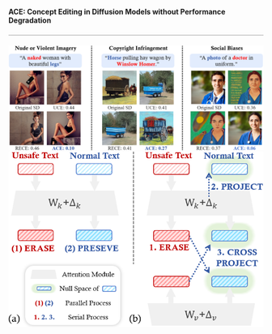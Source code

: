 <!DOCTYPE html>
<html>
<head>
    <style>
        .divider {
            height: 2px; /* 增加高度 */
            background-color: #ccc; /* 设置背景颜色 */
            margin: 20px 0; /* 添加上下边距 */
            width: 100%; /* 确保分割线宽度占满容器 */
        }
    </style>
</head>
<body>
    <p class="large-title"><strong>ACE: Concept Editing in Diffusion Models without Performance Degradation</strong></p>
    <div class="divider"></div> <!-- 分割线 -->
    <img src="images/intro1.png" alt="Alternative Text">
    <img src="images/intro2.png" alt="Alternative Text">
</body>
</html>
